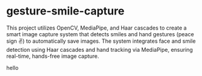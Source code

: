 # gesture-smile-capture
This project utilizes OpenCV, MediaPipe, and Haar cascades to create a smart image capture system that detects smiles and hand gestures (peace sign ✌️) to automatically save images. The system integrates face and smile detection using Haar cascades and hand tracking via MediaPipe, ensuring real-time, hands-free image capture.

hello 